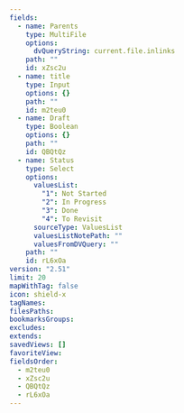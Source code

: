 ```yaml
---
fields:
  - name: Parents
    type: MultiFile
    options:
      dvQueryString: current.file.inlinks
    path: ""
    id: xZsc2u
  - name: title
    type: Input
    options: {}
    path: ""
    id: m2teu0
  - name: Draft
    type: Boolean
    options: {}
    path: ""
    id: QBQtQz
  - name: Status
    type: Select
    options:
      valuesList:
        "1": Not Started
        "2": In Progress
        "3": Done
        "4": To Revisit
      sourceType: ValuesList
      valuesListNotePath: ""
      valuesFromDVQuery: ""
    path: ""
    id: rL6xOa
version: "2.51"
limit: 20
mapWithTag: false
icon: shield-x
tagNames: 
filesPaths: 
bookmarksGroups: 
excludes: 
extends: 
savedViews: []
favoriteView: 
fieldsOrder:
  - m2teu0
  - xZsc2u
  - QBQtQz
  - rL6xOa
---
```

